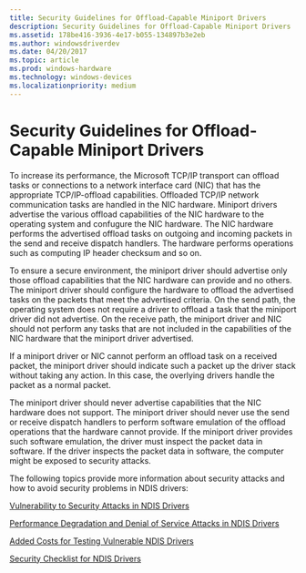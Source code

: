 ```yaml
---
title: Security Guidelines for Offload-Capable Miniport Drivers
description: Security Guidelines for Offload-Capable Miniport Drivers
ms.assetid: 178be416-3936-4e17-b055-134897b3e2eb
ms.author: windowsdriverdev
ms.date: 04/20/2017
ms.topic: article
ms.prod: windows-hardware
ms.technology: windows-devices
ms.localizationpriority: medium
---
```


# Security Guidelines for Offload-Capable Miniport Drivers





To increase its performance, the Microsoft TCP/IP transport can offload tasks or connections to a network interface card (NIC) that has the appropriate TCP/IP-offload capabilities. Offloaded TCP/IP network communication tasks are handled in the NIC hardware. Miniport drivers advertise the various offload capabilities of the NIC hardware to the operating system and confugure the NIC hardware. The NIC hardware performs the advertised offload tasks on outgoing and incoming packets in the send and receive dispatch handlers. The hardware performs operations such as computing IP header checksum and so on.

To ensure a secure environment, the miniport driver should advertise only those offload capabilities that the NIC hardware can provide and no others. The miniport driver should configure the hardware to offload the advertised tasks on the packets that meet the advertised criteria. On the send path, the operating system does not require a driver to offload a task that the miniport driver did not advertise. On the receive path, the miniport driver and NIC should not perform any tasks that are not included in the capabilities of the NIC hardware that the miniport driver advertised.

If a miniport driver or NIC cannot perform an offload task on a received packet, the miniport driver should indicate such a packet up the driver stack without taking any action. In this case, the overlying drivers handle the packet as a normal packet.

The miniport driver should never advertise capabilities that the NIC hardware does not support. The miniport driver should never use the send or receive dispatch handlers to perform software emulation of the offload operations that the hardware cannot provide. If the miniport driver provides such software emulation, the driver must inspect the packet data in software. If the driver inspects the packet data in software, the computer might be exposed to security attacks.

The following topics provide more information about security attacks and how to avoid security problems in NDIS drivers:

[Vulnerability to Security Attacks in NDIS Drivers](vulnerability-to-security-attacks-in-ndis-drivers.md)

[Performance Degradation and Denial of Service Attacks in NDIS Drivers](performance-degradation-and-denial-of-service-attacks-in-ndis-drivers.md)

[Added Costs for Testing Vulnerable NDIS Drivers](added-costs-for-testing-vulnerable-ndis-drivers.md)

[Security Checklist for NDIS Drivers](security-checklist-for-ndis-drivers.md)

 

 





